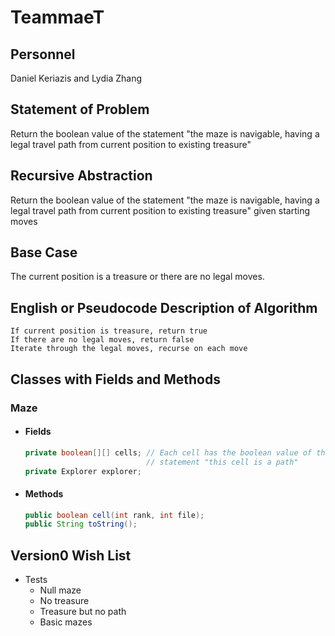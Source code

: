 # TeammaeT

## Personnel

Daniel Keriazis and Lydia Zhang

## Statement of Problem

Return the boolean value of the statement "the maze is navigable, having a legal travel path from current position to existing treasure"

## Recursive Abstraction

Return the boolean value of the statement "the maze is navigable, having a legal travel path from current position to existing treasure" given starting moves

## Base Case

The current position is a treasure or there are no legal moves.

## English or Pseudocode Description of Algorithm

    If current position is treasure, return true
    If there are no legal moves, return false
    Iterate through the legal moves, recurse on each move

## Classes with Fields and Methods

### Maze

-   #### Fields
    ```java
    private boolean[][] cells; // Each cell has the boolean value of the
                               // statement "this cell is a path"
    private Explorer explorer;
    ```
-   #### Methods
    ```java
    public boolean cell(int rank, int file);
    public String toString();
    ```

## Version0 Wish List

- Tests
  - Null maze
  - No treasure
  - Treasure but no path
  - Basic mazes
